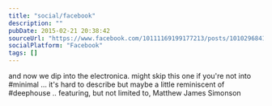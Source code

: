 ```yaml
---
title: "social/facebook"
description: ""
pubDate: 2015-02-21 20:38:42
sourceUrl: "https://www.facebook.com/10111169199177213/posts/10102968417334763"
socialPlatform: "Facebook"
tags: []
---
```


and now we dip into the electronica. might skip this one if you're not into #minimal ... it's hard to describe but maybe a little reminiscent of #deephouse .. featuring, but not limited to, Matthew James Simonson


